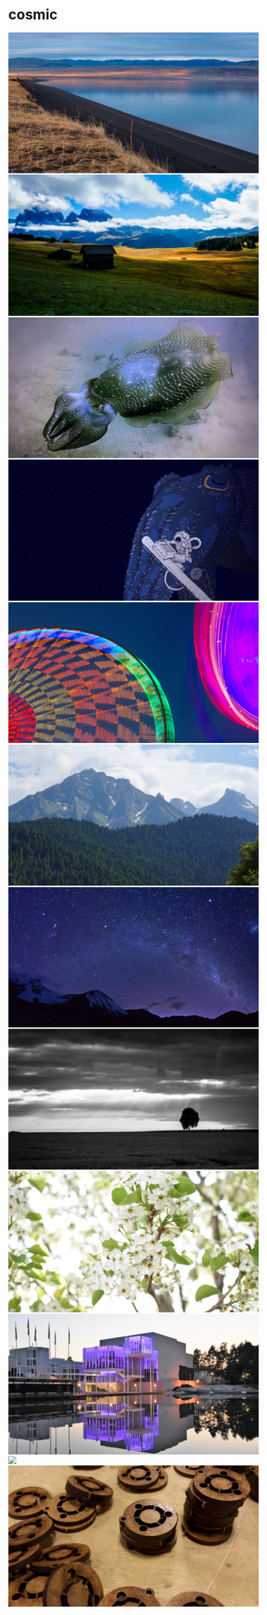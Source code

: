 # cosmic

<img src="https://raw.githubusercontent.com/azzamsa/ubuntu-wallpapers/refs/heads/master/curated/cosmic/Black_sand_beach_by_Mads_Rosendahl.jpg">

<img src="https://raw.githubusercontent.com/azzamsa/ubuntu-wallpapers/refs/heads/master/curated/cosmic/Carriage_Return_by_mendhak.jpg">

<img src="https://raw.githubusercontent.com/azzamsa/ubuntu-wallpapers/refs/heads/master/curated/cosmic/Cosmic_Cuttlefish_by_Jim_Coleman.jpg">

<img src="https://raw.githubusercontent.com/azzamsa/ubuntu-wallpapers/refs/heads/master/curated/cosmic/Encounter_by_Lazardjin.jpg">

<img src="https://raw.githubusercontent.com/azzamsa/ubuntu-wallpapers/refs/heads/master/curated/cosmic/Fairground_at_Night_by_martin.jpg">

<img src="https://raw.githubusercontent.com/azzamsa/ubuntu-wallpapers/refs/heads/master/curated/cosmic/Image_of_Mount_Parnassus_by_simosx.jpg">

<img src="https://raw.githubusercontent.com/azzamsa/ubuntu-wallpapers/refs/heads/master/curated/cosmic/Milky_Way_before_the_dawn_by_Tomas_Sobek.jpg">

<img src="https://raw.githubusercontent.com/azzamsa/ubuntu-wallpapers/refs/heads/master/curated/cosmic/Morning_by_Bernhard_Hanakam.jpg">

<img src="https://raw.githubusercontent.com/azzamsa/ubuntu-wallpapers/refs/heads/master/curated/cosmic/Spring_Flowers_by_MK4-MI01.jpg">

<img src="https://raw.githubusercontent.com/azzamsa/ubuntu-wallpapers/refs/heads/master/curated/cosmic/Tapiola_Espoo_Cultural_Center_by_Agostino_Faedda.jpg">

<img src="https://raw.githubusercontent.com/azzamsa/ubuntu-wallpapers/refs/heads/master/curated/cosmic/touch_de_vert_by_François_Cante.jpg">

<img src="https://raw.githubusercontent.com/azzamsa/ubuntu-wallpapers/refs/heads/master/curated/cosmic/Ubuntu_Party_de_Paris_by_Marcos_Costales.jpg">

